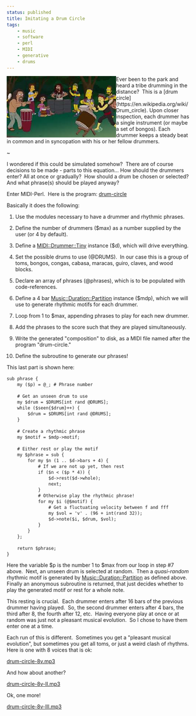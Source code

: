```yaml
---
status: published
title: Imitating a Drum Circle
tags:
    - music
    - software
    - perl
    - MIDI
    - generative
    - drums
---
```


<img align="left" src="drum-circle.jpg">
Ever been to the park and heard a tribe drumming in the distance?  This is a [drum circle](https://en.wikipedia.org/wiki/Drum_circle).
Upon closer inspection, each drummer has a single instrument (or maybe a set of bongos).
Each drummer keeps a steady beat in common and in syncopation with his or her fellow drummers.

~

I wondered if this could be simulated somehow?  There are of course decisions to be made - parts to this equation... How should the drummers enter? All at once or gradually?  How should a drum be chosen or selected?  And what phrase(s) should be played anyway?

Enter MIDI-Perl.  Here is the program: [drum-circle](https://github.com/ology/Music/blob/master/drum-circle)

Basically it does the following:

1. Use the modules necessary to have a drummer and rhythmic phrases.

2. Define the number of drummers ($max) as a number supplied by the user (or 4 by default).

3. Define a [MIDI::Drummer::Tiny](https://metacpan.org/pod/MIDI::Drummer::Tiny) instance ($d), which will drive everything.

4. Set the possible drums to use (@DRUMS).  In our case this is a group of toms, bongos, congas, cabasa, maracas, guiro, claves, and wood blocks.

5. Declare an array of phrases (@phrases), which is to be populated with code-references.

6. Define a 4 bar [Music::Duration::Partition](https://metacpan.org/pod/Music::Duration::Partition) instance ($mdp), which we will use to generate rhythmic motifs for each drummer.

7. Loop from 1 to $max, appending phrases to play for each new drummer.

8. Add the phrases to the score such that they are played simultaneously.

9. Write the generated "composition" to disk, as a MIDI file named after the program "drum-circle."

10. Define the subroutine to generate our phrases!

This last part is shown here:

    sub phrase {
        my ($p) = @_; # Phrase number

        # Get an unseen drum to use
        my $drum = $DRUMS[int rand @DRUMS];
        while ($seen{$drum}++) {
            $drum = $DRUMS[int rand @DRUMS];
        }

        # Create a rhythmic phrase
        my $motif = $mdp->motif;

        # Either rest or play the motif
        my $phrase = sub {
            for my $n (1 .. $d->bars + 4) {
                # If we are not up yet, then rest
                if ($n < ($p * 4)) {
                    $d->rest($d->whole);
                    next;
                }
                # Otherwise play the rhythmic phrase!
                for my $i (@$motif) {
                    # Get a fluctuating velocity between f and fff
                    my $vol = 'v' . (96 + int(rand 32));
                    $d->note($i, $drum, $vol);
                }
            }
        };

        return $phrase;
    }

Here the variable $p is the number 1 to $max from our loop in step #7 above.  Next, an unseen drum is selected at random.  Then a *quasi-random* rhythmic motif is generated by [Music::Duration::Partition](https://metacpan.org/pod/Music::Duration::Partition) as defined above.  Finally an anonymous subroutine is returned, that just decides whether to play the generated motif or rest for a whole note.

This resting is crucial.  Each drummer enters after 16 bars of the previous drummer having played.  So, the second drummer enters after 4 bars, the third after 8, the fourth after 12, etc.  Having everyone play at once or at random was just not a pleasant musical evolution.  So I chose to have them enter one at a time.

Each run of this is different.  Sometimes you get a "pleasant musical evolution", but sometimes you get all toms, or just a weird clash of rhythms.  Here is one with 8 voices that is ok:

[drum-circle-8v.mp3](drum-circle-8v.mp3)

And how about another?

[drum-circle-8v-II.mp3](drum-circle-8v-II.mp3)

Ok, one more!

[drum-circle-8v-III.mp3](drum-circle-8v-III.mp3)
